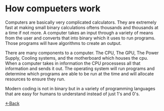 # How compueters work

Computers are basically very complicated calculators. They are extremely fast at making small binary calculations oftens thousands and thousands at a time if not more. A computer takes an input through a variety of means from the user and converts that into binary which it uses to run programs. Those programs will have algorithms to create an output. 

There are many components to a computer. The CPU, The GPU, The Power Supply, Cooling systems, and the motherboard which houses the cpu. When a computer takes in information the CPU processess all that information and sends it out. The operating system will run programs and determine which programs are able to be run at the time and will allocate resources to ensure they run.

Modern coding is not in binary but in a variety of programming languages that are easy for humans to understand instead of just 1's and 0's.

[<-Back](README.md)